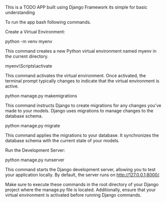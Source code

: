 This is a TODO APP built using Django Framework
its simple for basic understanding

To run the app bash following commands.

Create a Virtual Environment:

python -m venv myenv

This command creates a new Python virtual environment named myenv in the current directory.

myenv\Scripts\activate

This command activates the virtual environment. 
Once activated, the terminal prompt typically changes to indicate that the virtual environment is active.

python manage.py makemigrations

This command instructs Django to create migrations for any changes you've made to your models. 
Django uses migrations to manage changes to the database schema.

python manage.py migrate

This command applies the migrations to your database. 
It synchronizes the database schema with the current state of your models.

Run the Development Server:

python manage.py runserver

This command starts the Django development server, allowing you to test your application locally. 
By default, the server runs on http://127.0.0.1:8000/.

Make sure to execute these commands in the root directory of your Django project where the manage.py file is located.
Additionally, ensure that your virtual environment is activated before running Django commands.
